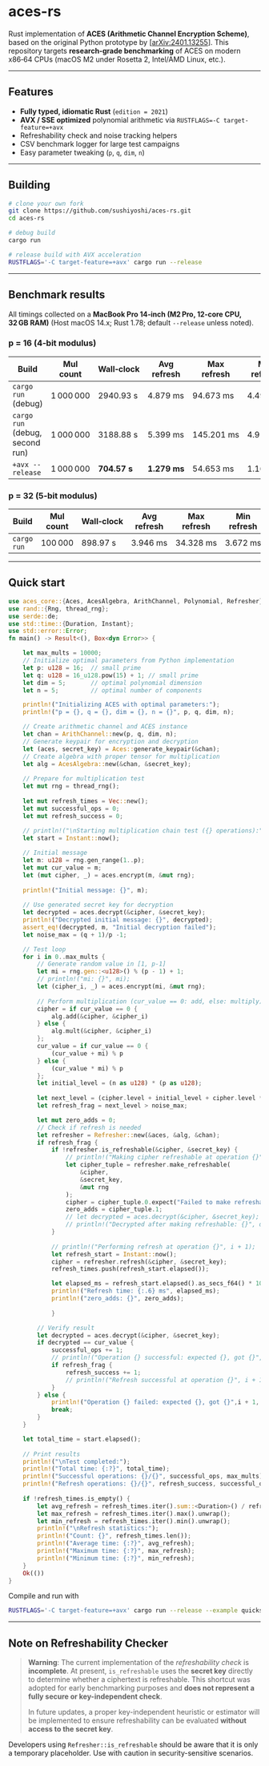 # aces-rs

Rust implementation of **ACES (Arithmetic Channel Encryption Scheme)**, based on the original Python prototype by \[[arXiv:2401.13255](https://arxiv.org/abs/2401.13255)].  This repository targets **research‑grade benchmarking** of ACES on modern x86‑64 CPUs (macOS M2 under Rosetta 2, Intel/AMD Linux, etc.).

---

## Features

* **Fully typed, idiomatic Rust** (`edition = 2021`)
* **AVX / SSE optimized** polynomial arithmetic via `RUSTFLAGS=-C target-feature=+avx`
* Refreshability check and noise tracking helpers
* CSV benchmark logger for large test campaigns
* Easy parameter tweaking (`p`, `q`, `dim`, `n`)
---

## Building

```bash
# clone your own fork
git clone https://github.com/sushiyoshi/aces-rs.git
cd aces-rs

# debug build
cargo run

# release build with AVX acceleration
RUSTFLAGS='-C target-feature=+avx' cargo run --release
```

---

## Benchmark results

All timings collected on a **MacBook Pro 14‑inch (M2 Pro, 12‑core CPU, 32 GB RAM)**
(Host macOS 14.x; Rust 1.78; default `--release` unless noted).

### p = 16 (4‑bit modulus)

| Build                           | Mul count | Wall‑clock   | Avg refresh  | Max refresh | Min refresh |
| ------------------------------- | --------- | ------------ | ------------ | ----------- | ----------- |
| `cargo run` (debug)             | 1 000 000 | 2940.93 s    | 4.879 ms     | 94.673 ms   | 4.498 ms    |
| `cargo run` (debug, second run) | 1 000 000 | 3188.88 s    | 5.399 ms     | 145.201 ms  | 4.911 ms    |
| `+avx --release`                | 1 000 000 | **704.57 s** | **1.279 ms** | 54.653 ms   | 1.169 ms    |

### p = 32 (5‑bit modulus)

| Build       | Mul count | Wall‑clock | Avg refresh | Max refresh | Min refresh |
| ----------- | --------- | ---------- | ----------- | ----------- | ----------- |
| `cargo run` | 100 000   | 898.97 s   | 3.946 ms    | 34.328 ms   | 3.672 ms    |

---

## Quick start

```rust
use aces_core::{Aces, AcesAlgebra, ArithChannel, Polynomial, Refresher};
use rand::{Rng, thread_rng};
use serde::de;
use std::time::{Duration, Instant};
use std::error::Error;
fn main() -> Result<(), Box<dyn Error>> {

    let max_mults = 10000;
    // Initialize optimal parameters from Python implementation
    let p: u128 = 16;  // small prime
    let q: u128 = 16_u128.pow(15) + 1; // small prime
    let dim = 5;       // optimal polynomial dimension
    let n = 5;         // optimal number of components

    println!("Initializing ACES with optimal parameters:");
    println!("p = {}, q = {}, dim = {}, n = {}", p, q, dim, n);

    // Create arithmetic channel and ACES instance
    let chan = ArithChannel::new(p, q, dim, n);
    // Generate keypair for encryption and decryption
    let (aces, secret_key) = Aces::generate_keypair(&chan);
    // Create algebra with proper tensor for multiplication
    let alg = AcesAlgebra::new(&chan, &secret_key);
    
    // Prepare for multiplication test
    let mut rng = thread_rng();
    
    let mut refresh_times = Vec::new();
    let mut successful_ops = 0;
    let mut refresh_success = 0;
    
    // println!("\nStarting multiplication chain test ({} operations):", max_mults);
    let start = Instant::now();

    // Initial message
    let m: u128 = rng.gen_range(1..p);
    let mut cur_value = m;
    let (mut cipher, _) = aces.encrypt(m, &mut rng);
    
    println!("Initial message: {}", m);
    
    // Use generated secret key for decryption
    let decrypted = aces.decrypt(&cipher, &secret_key);
    println!("Decrypted initial message: {}", decrypted);
    assert_eq!(decrypted, m, "Initial decryption failed");
    let noise_max = (q + 1)/p -1;

    // Test loop
    for i in 0..max_mults {
        // Generate random value in [1, p-1]
        let mi = rng.gen::<u128>() % (p - 1) + 1;
        // println!("mi: {}", mi);
        let (cipher_i, _) = aces.encrypt(mi, &mut rng);
        
        // Perform multiplication (cur_value == 0: add, else: multiply)
        cipher = if cur_value == 0 {
            alg.add(&cipher, &cipher_i)
        } else {
            alg.mult(&cipher, &cipher_i)
        };
        cur_value = if cur_value == 0 {
            (cur_value + mi) % p
        } else {
            (cur_value * mi) % p
        };
        let initial_level = (n as u128) * (p as u128);
        
        let next_level = (cipher.level + initial_level + cipher.level * initial_level) * p;
        let refresh_frag = next_level > noise_max;

        let mut zero_adds = 0;
        // Check if refresh is needed
        let refresher = Refresher::new(&aces, &alg, &chan);
        if refresh_frag {
            if !refresher.is_refreshable(&cipher, &secret_key) {
                // println!("Making cipher refreshable at operation {}", i + 1);
                let cipher_tuple = refresher.make_refreshable(
                    &cipher,
                    &secret_key,
                    &mut rng
                );
                cipher = cipher_tuple.0.expect("Failed to make refreshable");
                zero_adds = cipher_tuple.1;
                // let decrypted = aces.decrypt(&cipher, &secret_key);
                // println!("Decrypted after making refreshable: {}", decrypted);
            }
            
            // println!("Performing refresh at operation {}", i + 1);
            let refresh_start = Instant::now();
            cipher = refresher.refresh(&cipher, &secret_key);
            refresh_times.push(refresh_start.elapsed());

            let elapsed_ms = refresh_start.elapsed().as_secs_f64() * 1000.0;
            println!("Refresh time: {:.6} ms", elapsed_ms);
            println!("zero_adds: {}", zero_adds);
           
            }

        // Verify result
        let decrypted = aces.decrypt(&cipher, &secret_key);
        if decrypted == cur_value {
            successful_ops += 1;
            // println!("Operation {} successful: expected {}, got {}",i + 1, cur_value, decrypted);
            if refresh_frag {
                refresh_success += 1;
                // println!("Refresh successful at operation {}", i + 1);
            }
        } else {
            println!("Operation {} failed: expected {}, got {}",i + 1, cur_value, decrypted);
            break;
        }
    }

    let total_time = start.elapsed();
    
    // Print results
    println!("\nTest completed:");
    println!("Total time: {:?}", total_time);
    println!("Successful operations: {}/{}", successful_ops, max_mults);
    println!("Refresh operations: {}/{}", refresh_success, successful_ops);
    
    if !refresh_times.is_empty() {
        let avg_refresh = refresh_times.iter().sum::<Duration>() / refresh_times.len() as u32;
        let max_refresh = refresh_times.iter().max().unwrap();
        let min_refresh = refresh_times.iter().min().unwrap();
        println!("\nRefresh statistics:");
        println!("Count: {}", refresh_times.len());
        println!("Average time: {:?}", avg_refresh);
        println!("Maximum time: {:?}", max_refresh);
        println!("Minimum time: {:?}", min_refresh);
    }
    Ok(())
}


```

Compile and run with

```bash
RUSTFLAGS='-C target-feature=+avx' cargo run --release --example quickstart
```

---
## Note on Refreshability Checker

> **Warning**: The current implementation of the *refreshability check* is **incomplete**.
> At present, `is_refreshable` uses the **secret key** directly to determine whether a ciphertext is refreshable.
> This shortcut was adopted for early benchmarking purposes and **does not represent a fully secure or key-independent check**.
>
> In future updates, a proper key-independent heuristic or estimator will be implemented to ensure refreshability can be evaluated **without access to the secret key**.

Developers using `Refresher::is_refreshable` should be aware that it is only a temporary placeholder.
Use with caution in security-sensitive scenarios.
